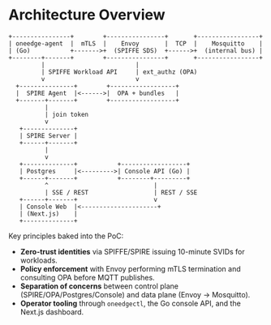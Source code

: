 # Architecture Overview

```
+----------------+        +----------------+       +-----------------+
| oneedge-agent  |  mTLS  |    Envoy       |  TCP  |    Mosquitto    |
| (Go)           +------->+  (SPIFFE SDS)  +------>+  (internal bus) |
+--------+-------+        +----------------+       +-----------------+
         |                         |
         | SPIFFE Workload API     | ext_authz (OPA)
         v                         v
  +---------------+        +------------------+
  |  SPIRE Agent  |<------>|  OPA + bundles   |
  +-------+-------+        +------------------+
          |
          | join token
          v
   +--------------+
   | SPIRE Server |
   +------+-------+
          |
          v
   +--------------+           +------------------+
   | Postgres     |<--------->| Console API (Go) |
   +------+-------+           +--------+---------+
          ^                             |
          | SSE / REST                  | REST / SSE
   +------+-------+                     v
   | Console Web  |<---------------------+
   | (Next.js)    |
   +--------------+
```

Key principles baked into the PoC:

- **Zero-trust identities** via SPIFFE/SPIRE issuing 10-minute SVIDs for workloads.
- **Policy enforcement** with Envoy performing mTLS termination and consulting OPA before MQTT publishes.
- **Separation of concerns** between control plane (SPIRE/OPA/Postgres/Console) and data plane (Envoy → Mosquitto).
- **Operator tooling** through `oneedgectl`, the Go console API, and the Next.js dashboard.

